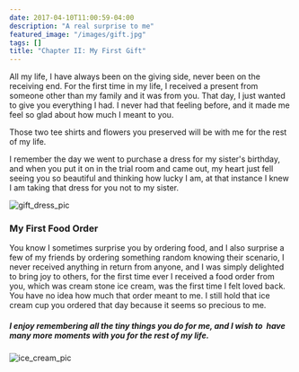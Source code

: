 ```yaml
---
date: 2017-04-10T11:00:59-04:00
description: "A real surprise to me"
featured_image: "/images/gift.jpg"
tags: []
title: "Chapter II: My First Gift"
---
```


All my life, I have always been on the giving side, never been on the receiving end. For the first time in my life, I received a present from someone other than my family and it was from you. That day, I just wanted to give you everything I had. I never had that feeling before, and it made me feel so glad about how much I meant to you.

Those two tee shirts and flowers you preserved will be with me for the rest of my life.

I remember the day we went to purchase a dress for my sister's birthday, and when you put it on in the trial room and came out, my heart just fell seeing you so beautiful and thinking how lucky I am, at that instance I knew I am taking that dress for you not to my sister.

![gift_dress_pic](https://user-images.githubusercontent.com/69252134/200133364-c19f1e41-0c41-45d8-834e-79962bbe3fdd.PNG)

### My First Food Order

You know I sometimes surprise you by ordering food, and I also surprise a few of my friends by ordering something random knowing their scenario, I never received anything in return from anyone, and I was simply delighted to bring joy to others, for the first time ever I received a food order from you, which was cream stone ice cream, was the first time I felt loved back. You have no idea how much that order meant to me. I still hold that ice cream cup you ordered that day because it seems so precious to me.

##### **I enjoy remembering all the tiny things you do for me, and I wish to  have many more moments with you for the rest of my life.**

![ice_cream_pic](https://user-images.githubusercontent.com/69252134/200126949-cfd71eaa-f30c-480d-9c16-5913ed2d6635.jpg)
